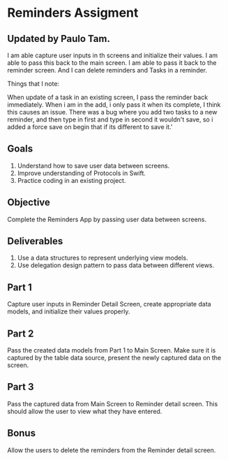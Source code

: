 # Reminders Assigment

## Updated by Paulo Tam.

I am able capture user inputs in th screens and initialize their values.
I am able to pass this back to the main screen.
I am able to pass it back to the reminder screen.
And I can delete reminders and Tasks in a reminder.

Things that I note:

When update of a task in an existing screen, I pass the reminder back immediately.
When i am in the add, i only pass it when its complete, I think this causes an issue.
There was a bug where you add two tasks to a new reminder, and then type in first and
type in second it wouldn't save, so i added a force save on begin that if its different
to save it.'

## Goals

1. Understand how to save user data between screens.
2. Improve understanding of Protocols in Swift.
3. Practice coding in an existing project.

## Objective

Complete the Reminders App by passing user data between screens.

## Deliverables

1. Use a data structures to represent underlying view models.
2. Use delegation design pattern to pass data between different views.

## Part 1
Capture user inputs in Reminder Detail Screen, create appropriate data models, and initialize their values properly.

## Part 2
Pass the created data models from Part 1 to Main Screen. Make sure it is captured by the table data source, present the newly captured data on the screen.

## Part 3
Pass the captured data from Main Screen to Reminder detail screen. This should allow the user to view what they have entered.

## Bonus
Allow the users to delete the reminders from the Reminder detail screen.
